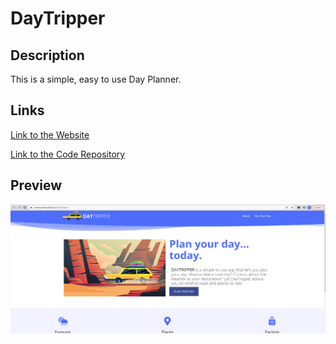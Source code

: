 # DayTripper 

## Description

This is a simple, easy to use Day Planner.

## Links

[Link to the Website](https://candracodes.github.io/daytripper/)

[Link to the Code Repository](https://github.com/candracodes/daytripper)

## Preview
![PWgeneratorImage](../assets/images/projectImages/daytripperImage.png)
